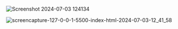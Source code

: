 ![Screenshot 2024-07-03 124134](https://github.com/SU123has/Responsive-card-grid/assets/121721784/beded87e-ca8d-4b6e-9fbf-203ab6ca5a8c)

![screencapture-127-0-0-1-5500-index-html-2024-07-03-12_41_58](https://github.com/SU123has/Responsive-card-grid/assets/121721784/b1715687-5dc4-4afc-9062-651e23543647)

